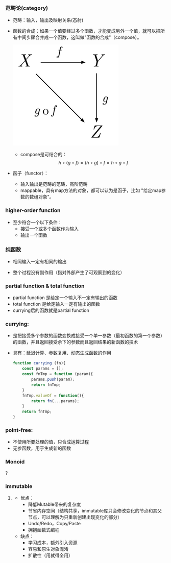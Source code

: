 

### 范畴论(category)

+ 范畴：输入，输出及映射关系(态射)

+ 函数的合成：如果一个值要经过多个函数，才能变成另外一个值，就可以把所有中间步骤合并成一个函数，这叫做"函数的合成"（compose）。

  ![compose](../resource/compose.png)

  + compose是可结合的：
    $$
    h∘(g∘f) = (h∘g)∘f = h∘g∘f
    $$

  

+ 函子（functor）：

  + 输入输出是范畴的范畴，高阶范畴
  + mappable，具有map方法的对象，都可以认为是函子，比如 "给定map参数的数组对象”。

### higher-order function

+ 至少符合一个以下条件：
  + 接受一个或多个函数作为输入
  + 输出一个函数



### 纯函数

+ 相同输入一定有相同的输出

+ 整个过程没有副作用（指对外部产生了可观察到的变化）

  

### partial function & total function

- partial function 是给定一个输入不一定有输出的函数
- total function 是给定输入一定有输出的函数
- currying后的函数就是partial function

### 	currying:

- 是把接受多个参数的函数变换成接受一个单一参数（最初函数的第一个参数）的函数，并且返回接受余下的参数而且返回结果的新函数的技术

- 具有：延迟计算、参数复用、动态生成函数的作用

  ```js
  function currying (fn){
      const params = [];
      const fnTmp = function (param){
          params.push(param);
          return fnTmp;
      }
      fnTmp.valueOf = function(){
          return fn(...params);
      }
      return fnTmp;
  }
  ```

  

### point-free:

+ 不使用所要处理的值，只合成运算过程
+ 无参函数，用于生成新的函数



### Monoid

?





### immutable

1. - 优点：
     - 降低Mutable带来的复杂度
     - 节省内存空间（结构共享，immutable库只会修改变化的节点和其父节点，可以理解为只重新创建出现变化的部分）
     - Undo/Redo，Copy/Paste 
     - 拥抱函数式编程
   - 缺点：
     - 学习成本，额外引入资源
     - 容易和原生对象混淆
     - 扩散性（用就得全用）